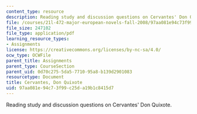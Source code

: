 ```yaml
---
content_type: resource
description: Reading study and discussion questions on Cervantes' Don Quixote.
file: /courses/21l-472-major-european-novels-fall-2008/97aa081e94c73f99c25da19b1c8415d7_cervantes.pdf
file_size: 247102
file_type: application/pdf
learning_resource_types:
- Assignments
license: https://creativecommons.org/licenses/by-nc-sa/4.0/
ocw_type: OCWFile
parent_title: Assignments
parent_type: CourseSection
parent_uid: 0d70c275-5da5-7710-95a8-b139d2901083
resourcetype: Document
title: Cervantes, Don Quixote
uid: 97aa081e-94c7-3f99-c25d-a19b1c8415d7
---
```

Reading study and discussion questions on Cervantes' Don Quixote.